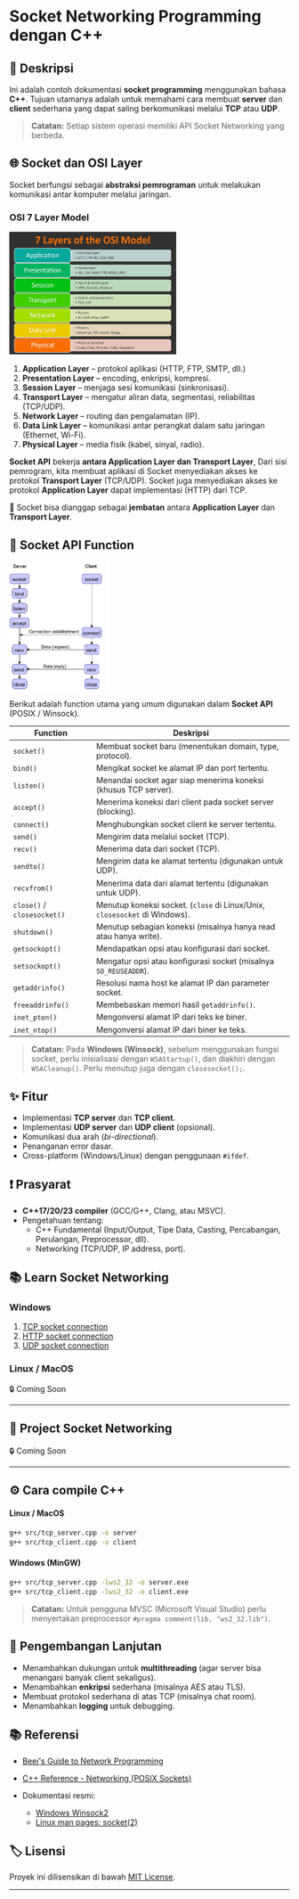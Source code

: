 # Socket Networking Programming dengan C++

## 📃 Deskripsi
Ini adalah contoh dokumentasi **socket programming** menggunakan bahasa **C++**. Tujuan utamanya adalah untuk memahami cara membuat **server** dan **client** sederhana yang dapat saling berkomunikasi melalui **TCP** atau **UDP**. 

> **Catatan:** Setiap sistem operasi memiliki API Socket Networking yang berbeda.

## 🌐 Socket dan OSI Layer
Socket berfungsi sebagai **abstraksi pemrograman** untuk melakukan komunikasi antar komputer melalui jaringan.  

### OSI 7 Layer Model

<img src="img/Osi_Layer.jpg" alt="Osi Layer" width="300" height="220"></img>

1. **Application Layer** – protokol aplikasi (HTTP, FTP, SMTP, dll.)
2. **Presentation Layer** – encoding, enkripsi, kompresi.
3. **Session Layer** – menjaga sesi komunikasi (sinkronisasi).
4. **Transport Layer** – mengatur aliran data, segmentasi, reliabilitas (TCP/UDP).
5. **Network Layer** – routing dan pengalamatan (IP).
6. **Data Link Layer** – komunikasi antar perangkat dalam satu jaringan (Ethernet, Wi-Fi).
7. **Physical Layer** – media fisik (kabel, sinyal, radio).

**Socket API** bekerja **antara Application Layer dan Transport Layer**, Dari sisi pemrogram, kita membuat aplikasi di Socket menyediakan akses ke protokol **Transport Layer** (TCP/UDP). Socket juga menyediakan akses ke protokol **Application Layer** dapat implementasi (HTTP) dari TCP.

📌 Socket bisa dianggap sebagai **jembatan** antara **Application Layer** dan **Transport Layer**.

## 🔌 Socket API Function

<img src="img/Socket_Function.jpg" alt="Socket Function" width="180" height="230"></img>

Berikut adalah function utama yang umum digunakan dalam **Socket API** (POSIX / Winsock).  

| Function            | Deskripsi                                                                 |
|---------------------|---------------------------------------------------------------------------|
| `socket()`          | Membuat socket baru (menentukan domain, type, protocol).                  |
| `bind()`            | Mengikat socket ke alamat IP dan port tertentu.                          |
| `listen()`          | Menandai socket agar siap menerima koneksi (khusus TCP server).           |
| `accept()`          | Menerima koneksi dari client pada socket server (blocking).              |
| `connect()`         | Menghubungkan socket client ke server tertentu.                          |
| `send()`            | Mengirim data melalui socket (TCP).                                       |
| `recv()`            | Menerima data dari socket (TCP).                                          |
| `sendto()`          | Mengirim data ke alamat tertentu (digunakan untuk UDP).                  |
| `recvfrom()`        | Menerima data dari alamat tertentu (digunakan untuk UDP).                |
| `close()` / `closesocket()` | Menutup koneksi socket. (`close` di Linux/Unix, `closesocket` di Windows). |
| `shutdown()`        | Menutup sebagian koneksi (misalnya hanya read atau hanya write).         |
| `getsockopt()`      | Mendapatkan opsi atau konfigurasi dari socket.                           |
| `setsockopt()`      | Mengatur opsi atau konfigurasi socket (misalnya `SO_REUSEADDR`).          |
| `getaddrinfo()`     | Resolusi nama host ke alamat IP dan parameter socket.                    |
| `freeaddrinfo()`    | Membebaskan memori hasil `getaddrinfo()`.                                |
| `inet_pton()`       | Mengonversi alamat IP dari teks ke biner.                                |
| `inet_ntop()`       | Mengonversi alamat IP dari biner ke teks.                                |

> **Catatan:** Pada **Windows (Winsock)**, sebelum menggunakan fungsi socket, perlu inisialisasi dengan `WSAStartup()`, dan diakhiri dengan `WSACleanup()`. Perlu menutup juga dengan `closesocket();`.

## ✨ Fitur
- Implementasi **TCP server** dan **TCP client**.
- Implementasi **UDP server** dan **UDP client** (opsional).
- Komunikasi dua arah (*bi-directional*).
- Penanganan error dasar.
- Cross-platform (Windows/Linux) dengan penggunaan `#ifdef`.

## ❗ Prasyarat
- **C++17/20/23 compiler** (GCC/G++, Clang, atau MSVC).
- Pengetahuan tentang:
    - C++ Fundamental (Input/Output, Tipe Data, Casting, Percabangan, Perulangan, Preprocessor, dll).
    - Networking (TCP/UDP, IP address, port).

## 📚 Learn Socket Networking

###  Windows
1. [TCP socket connection](https://github.com/MuzakyGood/Belajar_CppSocket/tree/main/Windows/1.TCPConnection)
2. [HTTP socket connection](https://github.com/MuzakyGood/Belajar_CppSocket/tree/main/Windows/2.HTTPConnection)
3. [UDP socket connection](https://github.com/MuzakyGood/Belajar_CppSocket/tree/main/Windows/3.UDPConnection)

### Linux / MacOS

🔒 Coming Soon

---

## 📁 Project Socket Networking

🔒 Coming Soon

---

## ⚙️ Cara compile C++

#### Linux / MacOS
```bash
g++ src/tcp_server.cpp -o server
g++ src/tcp_client.cpp -o client
````

#### Windows (MinGW)

```bash
g++ src/tcp_server.cpp -lws2_32 -o server.exe
g++ src/tcp_client.cpp -lws2_32 -o client.exe
```

> **Catatan:** Untuk pengguna MVSC (Microsoft Visual Studio) perlu menyertakan preprocessor `#pragma comment(lib, "ws2_32.lib")`.

## 🔧 Pengembangan Lanjutan

* Menambahkan dukungan untuk **multithreading** (agar server bisa menangani banyak client sekaligus).
* Menambahkan **enkripsi** sederhana (misalnya AES atau TLS).
* Membuat protokol sederhana di atas TCP (misalnya chat room).
* Menambahkan **logging** untuk debugging.

## 📚 Referensi

* [Beej's Guide to Network Programming](https://beej.us/guide/bgnet/)
* [C++ Reference - Networking (POSIX Sockets)](https://en.cppreference.com/w/cpp/header)
* Dokumentasi resmi:

  * [Windows Winsock2](https://learn.microsoft.com/en-us/windows/win32/winsock/windows-sockets-start-page)
  * [Linux man pages: socket(2)](https://man7.org/linux/man-pages/man2/socket.2.html)

## 🏷️ Lisensi

Proyek ini dilisensikan di bawah [MIT License](LICENSE).

---